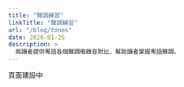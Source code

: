 ```yaml
---
title: "聲調練習"
linkTitle: "聲調練習"
url: "/blog/tones"
date: 2020-01-25
description: >
  爲讀者提供粵語各個聲調嘅錄音對比，幫助讀者掌握粵語聲調。
---
```


頁面建設中